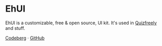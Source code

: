 # EhUI

EhUI is a customizable, free & open source, UI kit. It's used in [Quizfreely](https://quizfreely.com) and stuff.

[Codeberg](https://codeberg.org/ehanahamed/ehui) · [GitHub](https://github.com/ehanahamed/ehui)
